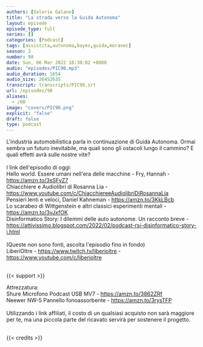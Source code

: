 ```yaml
---
authors: [Valerio Galano]
title: "La strada verso la Guida Autonoma"
layout: episode
episode_type: full
series: []
categories: [Podcast]
tags: [assistita,autonoma,bayes,guida,moravec]
season: 2
number: 90
date: Sun, 06 Mar 2022 18:30:02 +0000
audio: "episodes/PIC90.mp3"
audio_duration: 1654
audio_size: 26452635
transcript: transcripts/PIC90.srt
url: /episodes/90
aliases: 
  - /90
image: "covers/PIC90.png"
explicit: "false"
draft: false
type: podcast
---
```

L'industria automobilistica parla in continuazione di Guida Autonoma. Ormai sembra un futuro inevitabile, ma quali sono gli ostacoli lungo il cammino? E quali effetti avrà sulle nostre vite?<br />
<br />
I link dell'episodio di oggi: <br />
Hello world. Essere umani nell'era delle macchine - Fry, Hannah - <a href="https://amzn.to/3sSFvZ7" rel="noopener">https://amzn.to/3sSFvZ7</a> <br />
Chiacchiere e Audiolibri di Rosanna Lia - <a href="https://www.youtube.com/c/ChiacchiereeAudiolibriDiRosannaLia" rel="noopener">https://www.youtube.com/c/ChiacchiereeAudiolibriDiRosannaLia</a> <br />
Pensieri lenti e veloci, Daniel Kahneman - <a href="https://amzn.to/3KkLBcb" rel="noopener">https://amzn.to/3KkLBcb</a> <br />
Lo scarabeo di Wittgenstein e altri classici esperimenti mentali - <a href="https://amzn.to/3vJxfOK" rel="noopener">https://amzn.to/3vJxfOK</a> <br />
Disinformatico Story: I dilemmi delle auto autonome. Un racconto breve - <a href="https://attivissimo.blogspot.com/2022/02/podcast-rsi-disinformatico-story-i.html" rel="noopener">https://attivissimo.blogspot.com/2022/02/podcast-rsi-disinformatico-story-i.html</a> <br />
<br />
(Queste non sono fonti, ascolta l'episodio fino in fondo)<br />
LiberiOltre - <a href="https://www.twitch.tv/liberioltre" rel="noopener">https://www.twitch.tv/liberioltre</a> - <a href="https://www.youtube.com/c/liberioltre" rel="noopener">https://www.youtube.com/c/liberioltre</a> <br />
<br />


{{< support >}}

Attrezzatura:<br />
Shure Microfono Podcast USB MV7 - <a href="https://amzn.to/3862ZRf" rel="noopener">https://amzn.to/3862ZRf</a> <br />
Neewer NW-5 Pannello fonoassorbente - <a href="https://amzn.to/3rysTFP" rel="noopener">https://amzn.to/3rysTFP</a> <br />
<br />
Utilizzando i link affiliati, il costo di un qualsiasi acquisto non sarà maggiore per te, ma una piccola parte del ricavato servirà per sostenere il progetto.<br />
<br />


{{< credits >}}

<!-- more -->

